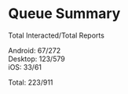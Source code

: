 # Queue Summary

Total Interacted/Total Reports

Android: 67/272  
Desktop: 123/579  
iOS: 33/61

Total: 223/911
